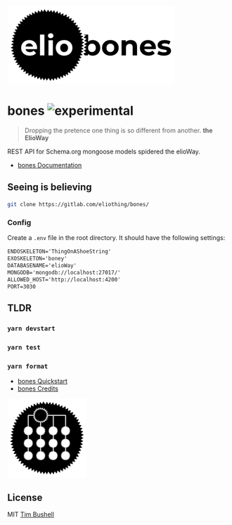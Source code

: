 ![](elio-bones-logo.png)

# bones ![experimental](https://elioway.gitlab.io/img/experimental.png "experimental")

> Dropping the pretence one thing is so different from another. **the ElioWay**

REST API for Schema.org mongoose models spidered the elioWay.

- [bones Documentation](https://elioway.gitlab.io/eliothing/bones)

## Seeing is believing

```bash
git clone https://gitlab.com/eliothing/bones/
```

### Config

Create a `.env` file in the root directory. It should have the following settings:

```
ENDOSKELETON='ThingOnAShoeString'
EXOSKELETON='boney'
DATABASENAME='elioWay'
MONGODB='mongodb://localhost:27017/'
ALLOWED_HOST='http://localhost:4200'
PORT=3030
```

## TLDR

### `yarn devstart`

### `yarn test`

### `yarn format`

- [bones Quickstart](https://elioway.gitlab.io/eliothing/bones/quickstart.html)
- [bones Credits](https://elioway.gitlab.io/eliothing/bones/credits.html)

![](apple-touch-icon.png)

## License

MIT [Tim Bushell](mailto:tcbushell@gmail.com)
